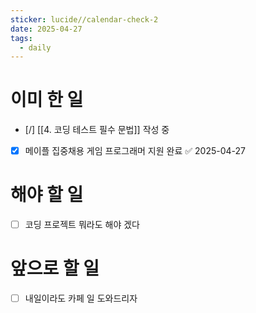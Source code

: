 ```yaml
---
sticker: lucide//calendar-check-2
date: 2025-04-27
tags:
  - daily
---
```

# 이미 한 일
- [/] [[4. 코딩 테스트 필수 문법]] 작성 중
- [x] 메이플 집중채용 게임 프로그래머 지원 완료 ✅ 2025-04-27
# 해야 할 일
- [ ] 코딩 프로젝트 뭐라도 해야 겠다
# 앞으로 할 일
- [ ] 내일이라도 카페 일 도와드리자